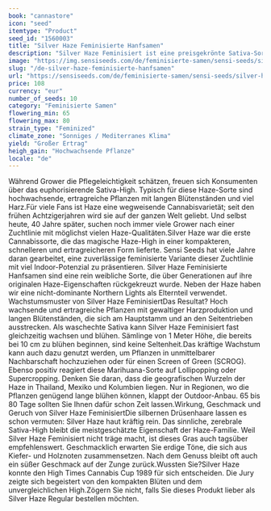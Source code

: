 ```yaml
---
book: "cannastore"
icon: "seed"
itemtype: "Product"
seed_id: "1560003"
title: "Silver Haze Feminisierte Hanfsamen"
description: "Silver Haze Feminisiert ist eine preisgekrönte Sativa-Sorte mit viel THC. Sie zeigt sich problemlos im Anbau und liefert reiche Erträge. Jetzt bestellen!"
image: "https://img.sensiseeds.com/de/feminisierte-samen/sensi-seeds/silver-haze-weiblich-image.png"
slug: "/de-silver-haze-feminisierte-hanfsamen"
url: "https://sensiseeds.com/de/feminisierte-samen/sensi-seeds/silver-haze-weiblich?a_aid=cannastore"
price: 108
currency: "eur"
number_of_seeds: 10
category: "Feminisierte Samen"
flowering_min: 65
flowering_max: 80
strain_type: "Feminized"
climate_zone: "Sonniges / Mediterranes Klima"
yield: "Großer Ertrag"
heigh_gain: "Hochwachsende Pflanze"
locale: "de"
---
```

Während Grower die Pflegeleichtigkeit schätzen, freuen sich Konsumenten über das euphorisierende Sativa-High. Typisch für diese Haze-Sorte sind hochwachsende, ertragreiche Pflanzen mit langen Blütenständen und viel Harz.Für viele Fans ist Haze eine wegweisende Cannabisvarietät; seit den frühen Achtzigerjahren wird sie auf der ganzen Welt geliebt. Und selbst heute, 40 Jahre später, suchen noch immer viele Grower nach einer Zuchtlinie mit möglichst vielen Haze-Qualitäten.Silver Haze war die erste Cannabissorte, die das magische Haze-High in einer kompakteren, schnelleren und ertragreicheren Form lieferte. Sensi Seeds hat viele Jahre daran gearbeitet, eine zuverlässige feminisierte Variante dieser Zuchtlinie mit viel Indoor-Potenzial zu präsentieren. Silver Haze Feminisierte Hanfsamen sind eine rein weibliche Sorte, die über Generationen auf ihre originalen Haze-Eigenschaften rückgekreuzt wurde. Neben der Haze haben wir eine nicht-dominante Northern Lights als Elternteil verwendet. Wachstumsmuster von Silver Haze FeminisiertDas Resultat? Hoch wachsende und ertragreiche Pflanzen mit gewaltiger Harzproduktion und langen Blütenständen, die sich am Hauptstamm und an den Seitentrieben ausstrecken. Als waschechte Sativa kann Silver Haze Feminisiert fast gleichzeitig wachsen und blühen. Sämlinge von 1 Meter Höhe, die bereits bei 10 cm zu blühen beginnen, sind keine Seltenheit.Das kräftige Wachstum kann auch dazu genutzt werden, um Pflanzen in unmittelbarer Nachbarschaft hochzuziehen oder für einen Screen of Green (SCROG). Ebenso positiv reagiert diese Marihuana-Sorte auf Lollipopping oder Supercropping. Denken Sie daran, dass die geografischen Wurzeln der Haze in Thailand, Mexiko und Kolumbien liegen. Nur in Regionen, wo die Pflanzen genügend lange blühen können, klappt der Outdoor-Anbau. 65 bis 80 Tage sollten Sie Ihnen dafür schon Zeit lassen.Wirkung, Geschmack und Geruch von Silver Haze FeminisiertDie silbernen Drüsenhaare lassen es schon vermuten: Silver Haze haut kräftig rein. Das sinnliche, zerebrale Sativa-High bleibt die meistgeschätzte Eigenschaft der Haze-Familie. Weil Silver Haze Feminisiert nicht träge macht, ist dieses Gras auch tagsüber empfehlenswert. Geschmacklich erwarten Sie erdige Töne, die sich aus Kiefer- und Holznoten zusammensetzen. Nach dem Genuss bleibt oft auch ein süßer Geschmack auf der Zunge zurück.Wussten Sie?Silver Haze konnte den High Times Cannabis Cup 1989 für sich entscheiden. Die Jury zeigte sich begeistert von den kompakten Blüten und dem unvergleichlichen High.Zögern Sie nicht, falls Sie dieses Produkt lieber als Silver Haze Regular bestellen möchten.
